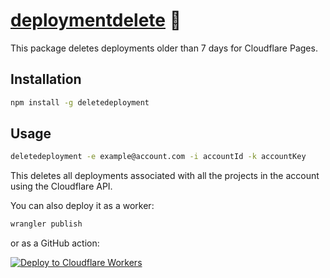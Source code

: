 # [deploymentdelete] 🚮

This package deletes deployments older than 7 days for Cloudflare Pages.

## Installation

```sh
npm install -g deletedeployment
```

## Usage

```sh
deletedeployment -e example@account.com -i accountId -k accountKey
```

This deletes all deployments associated with all the projects in the account
using the Cloudflare API.

You can also deploy it as a worker:

```sh
wrangler publish
```

or as a GitHub action:

[![Deploy to Cloudflare Workers](https://deploy.workers.cloudflare.com/button)](https://deploy.workers.cloudflare.com/?url=https://github.com/NikolaRHristov/DeleteDeployment)

[deploymentdelete]: https://npmjs.org/deploymentdelete
